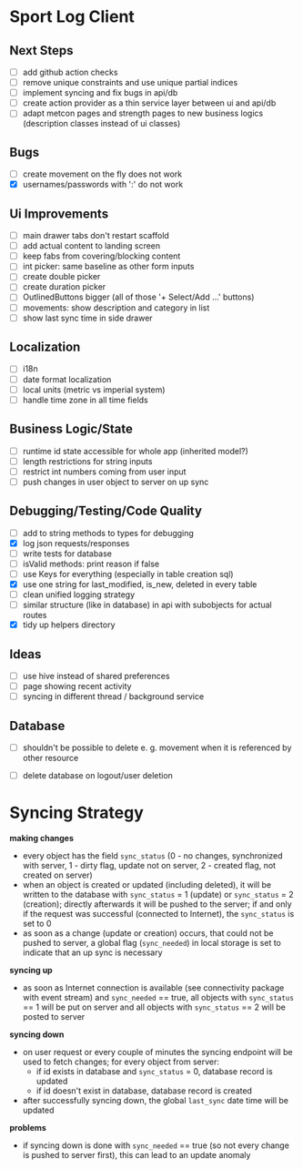 
# Sport Log Client

## Next Steps
* [ ] add github action checks
* [ ] remove unique constraints and use unique partial indices
* [ ] implement syncing and fix bugs in api/db
* [ ] create action provider as a thin service layer between ui and api/db
* [ ] adapt metcon pages and strength pages to new business logics (description classes instead of ui classes)

## Bugs
* [ ] create movement on the fly does not work
* [x] usernames/passwords with ':' do not work

## Ui Improvements
* [ ] main drawer tabs don't restart scaffold
* [ ] add actual content to landing screen
* [ ] keep fabs from covering/blocking content
* [ ] int picker: same baseline as other form inputs
* [ ] create double picker
* [ ] create duration picker
* [ ] OutlinedButtons bigger (all of those '+ Select/Add ...' buttons)
* [ ] movements: show description and category in list
* [ ] show last sync time in side drawer

## Localization
* [ ] i18n
* [ ] date format localization
* [ ] local units (metric vs imperial system)
* [ ] handle time zone in all time fields

## Business Logic/State
* [ ] runtime id state accessible for whole app (inherited model?)
* [ ] length restrictions for string inputs
* [ ] restrict int numbers coming from user input
* [ ] push changes in user object to server on up sync

## Debugging/Testing/Code Quality
* [ ] add to string methods to types for debugging
* [x] log json requests/responses
* [ ] write tests for database
* [ ] isValid methods: print reason if false
* [ ] use Keys for everything (especially in table creation sql)
* [x] use one string for last_modified, is_new, deleted in every table
* [ ] clean unified logging strategy
* [ ] similar structure (like in database) in api with subobjects for actual routes
* [x] tidy up helpers directory

## Ideas
* [ ] use hive instead of shared preferences
* [ ] page showing recent activity
* [ ] syncing in different thread / background service

## Database
* [ ] shouldn't be possible to delete e. g. movement when it is referenced by other resource
* [ ] delete database on logout/user deletion


# Syncing Strategy
**making changes**
* every object has the field `sync_status` (0 - no changes, synchronized with server, 1 - dirty flag, update not on server, 2 - created flag, not created on server)
* when an object is created or updated (including deleted), it will be written to the database with `sync_status` = 1 (update) or `sync_status` = 2 (creation); directly afterwards it will be pushed to the server; if and only if the request was successful (connected to Internet), the `sync_status` is set to 0
* as soon as a change (update or creation) occurs, that could not be pushed to server, a global flag (`sync_needed`) in local storage is set to indicate that an up sync is necessary

**syncing up**
* as soon as Internet connection is available (see connectivity package with event stream) and `sync_needed` == true, all objects with `sync_status` == 1 will be put on server and all objects with `sync_status` == 2 will be posted to server

**syncing down**
* on user request or every couple of minutes the syncing endpoint will be used to fetch changes; for every object from server:
    * if id exists in database and `sync_status` = 0, database record is updated
    * if id doesn't exist in database, database record is created
* after successfully syncing down, the global `last_sync` date time will be updated

**problems**
* if syncing down is done with `sync_needed` == true (so not every change is pushed to server first), this can lead to an update anomaly